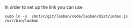 
In order to set up the link you can use
```
sudo ln -s  /mnt/c/git/laoban/code/laoban/dist/index.js /usr/bin/laoban
```